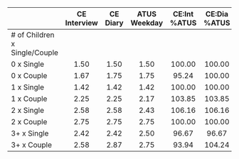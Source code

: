 
|                      | CE<br>Interview |  CE<br>Diary | ATUS<br>Weekday | CE:Int<br>%ATUS | CE:Dia<br>%ATUS |
| -------------------- | :----------: | :----------: | :----------: | :----------: | :----------: |
| # of Children x Single/Couple |              |              |              |              |              |
| 0 x Single           |         1.50 |         1.50 |         1.50 |       100.00 |       100.00 |
| 0 x Couple           |         1.67 |         1.75 |         1.75 |        95.24 |       100.00 |
| 1 x Single           |         1.42 |         1.42 |         1.42 |       100.00 |       100.00 |
| 1 x Couple           |         2.25 |         2.25 |         2.17 |       103.85 |       103.85 |
| 2 x Single           |         2.58 |         2.58 |         2.43 |       106.16 |       106.16 |
| 2 x Couple           |         2.75 |         2.75 |         2.75 |       100.00 |       100.00 |
| 3+ x Single          |         2.42 |         2.42 |         2.50 |        96.67 |        96.67 |
| 3+ x Couple          |         2.58 |         2.87 |         2.75 |        93.94 |       104.24 |

